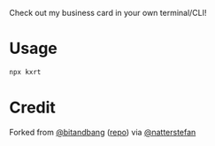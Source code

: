 Check out my business card in your own terminal/CLI!

# Usage

```bash
npx kxrt 
```

# Credit

Forked from [@bitandbang](https://twitter.com/bitandbang/status/1075473070368919552)
([repo](https://github.com/bnb/bitandbang)) via [@natterstefan](https://github.com/natterstefan/)

